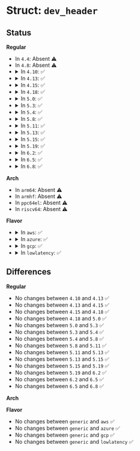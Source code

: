 # Struct: <code>dev_header</code>

## Status
<b>Regular</b>
<ul>
<li>
In <code>4.4</code>: Absent ⚠️
</li>
<li>
In <code>4.8</code>: Absent ⚠️
</li>
<li>
<details>
<summary>In <code>4.10</code>: ✅</summary>

```c
struct dev_header {
    u32 len;
    u32 prop_count;
    struct efi_dev_path path[0];
};
```
</details>
</li>
<li>
<details>
<summary>In <code>4.13</code>: ✅</summary>

```c
struct dev_header {
    u32 len;
    u32 prop_count;
    struct efi_dev_path path[0];
};
```
</details>
</li>
<li>
<details>
<summary>In <code>4.15</code>: ✅</summary>

```c
struct dev_header {
    u32 len;
    u32 prop_count;
    struct efi_dev_path path[0];
};
```
</details>
</li>
<li>
<details>
<summary>In <code>4.18</code>: ✅</summary>

```c
struct dev_header {
    u32 len;
    u32 prop_count;
    struct efi_dev_path path[0];
};
```
</details>
</li>
<li>
<details>
<summary>In <code>5.0</code>: ✅</summary>

```c
struct dev_header {
    u32 len;
    u32 prop_count;
    struct efi_dev_path path[0];
};
```
</details>
</li>
<li>
<details>
<summary>In <code>5.3</code>: ✅</summary>

```c
struct dev_header {
    u32 len;
    u32 prop_count;
    struct efi_dev_path path[0];
};
```
</details>
</li>
<li>
<details>
<summary>In <code>5.4</code>: ✅</summary>

```c
struct dev_header {
    u32 len;
    u32 prop_count;
    struct efi_dev_path path[0];
};
```
</details>
</li>
<li>
<details>
<summary>In <code>5.8</code>: ✅</summary>

```c
struct dev_header {
    u32 len;
    u32 prop_count;
    struct efi_dev_path path[0];
};
```
</details>
</li>
<li>
<details>
<summary>In <code>5.11</code>: ✅</summary>

```c
struct dev_header {
    u32 len;
    u32 prop_count;
    struct efi_dev_path path[0];
};
```
</details>
</li>
<li>
<details>
<summary>In <code>5.13</code>: ✅</summary>

```c
struct dev_header {
    u32 len;
    u32 prop_count;
    struct efi_dev_path path[0];
};
```
</details>
</li>
<li>
<details>
<summary>In <code>5.15</code>: ✅</summary>

```c
struct dev_header {
    u32 len;
    u32 prop_count;
    struct efi_dev_path path[0];
};
```
</details>
</li>
<li>
<details>
<summary>In <code>5.19</code>: ✅</summary>

```c
struct dev_header {
    u32 len;
    u32 prop_count;
    struct efi_dev_path path[0];
};
```
</details>
</li>
<li>
<details>
<summary>In <code>6.2</code>: ✅</summary>

```c
struct dev_header {
    u32 len;
    u32 prop_count;
    struct efi_dev_path path[0];
};
```
</details>
</li>
<li>
<details>
<summary>In <code>6.5</code>: ✅</summary>

```c
struct dev_header {
    u32 len;
    u32 prop_count;
    struct efi_dev_path path[0];
};
```
</details>
</li>
<li>
<details>
<summary>In <code>6.8</code>: ✅</summary>

```c
struct dev_header {
    u32 len;
    u32 prop_count;
    struct efi_dev_path path[0];
};
```
</details>
</li>
</ul>
<b>Arch</b>
<ul>
<li>
In <code>arm64</code>: Absent ⚠️
</li>
<li>
In <code>armhf</code>: Absent ⚠️
</li>
<li>
In <code>ppc64el</code>: Absent ⚠️
</li>
<li>
In <code>riscv64</code>: Absent ⚠️
</li>
</ul>
<b>Flavor</b>
<ul>
<li>
<details>
<summary>In <code>aws</code>: ✅</summary>

```c
struct dev_header {
    u32 len;
    u32 prop_count;
    struct efi_dev_path path[0];
};
```
</details>
</li>
<li>
<details>
<summary>In <code>azure</code>: ✅</summary>

```c
struct dev_header {
    u32 len;
    u32 prop_count;
    struct efi_dev_path path[0];
};
```
</details>
</li>
<li>
<details>
<summary>In <code>gcp</code>: ✅</summary>

```c
struct dev_header {
    u32 len;
    u32 prop_count;
    struct efi_dev_path path[0];
};
```
</details>
</li>
<li>
<details>
<summary>In <code>lowlatency</code>: ✅</summary>

```c
struct dev_header {
    u32 len;
    u32 prop_count;
    struct efi_dev_path path[0];
};
```
</details>
</li>
</ul>

## Differences
<b>Regular</b>
<ul>
<li>
No changes between <code>4.10</code> and <code>4.13</code> ✅
</li>
<li>
No changes between <code>4.13</code> and <code>4.15</code> ✅
</li>
<li>
No changes between <code>4.15</code> and <code>4.18</code> ✅
</li>
<li>
No changes between <code>4.18</code> and <code>5.0</code> ✅
</li>
<li>
No changes between <code>5.0</code> and <code>5.3</code> ✅
</li>
<li>
No changes between <code>5.3</code> and <code>5.4</code> ✅
</li>
<li>
No changes between <code>5.4</code> and <code>5.8</code> ✅
</li>
<li>
No changes between <code>5.8</code> and <code>5.11</code> ✅
</li>
<li>
No changes between <code>5.11</code> and <code>5.13</code> ✅
</li>
<li>
No changes between <code>5.13</code> and <code>5.15</code> ✅
</li>
<li>
No changes between <code>5.15</code> and <code>5.19</code> ✅
</li>
<li>
No changes between <code>5.19</code> and <code>6.2</code> ✅
</li>
<li>
No changes between <code>6.2</code> and <code>6.5</code> ✅
</li>
<li>
No changes between <code>6.5</code> and <code>6.8</code> ✅
</li>
</ul>
<b>Arch</b>
<ul>
</ul>
<b>Flavor</b>
<ul>
<li>
No changes between <code>generic</code> and <code>aws</code> ✅
</li>
<li>
No changes between <code>generic</code> and <code>azure</code> ✅
</li>
<li>
No changes between <code>generic</code> and <code>gcp</code> ✅
</li>
<li>
No changes between <code>generic</code> and <code>lowlatency</code> ✅
</li>
</ul>
